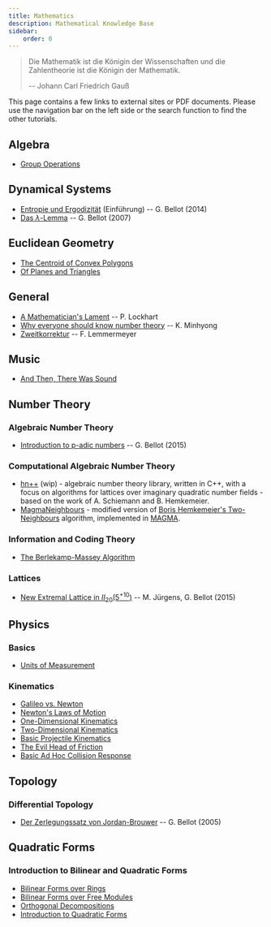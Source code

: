 ```yaml
---
title: Mathematics
description: Mathematical Knowledge Base
sidebar:
    order: 0
---
```


> Die Mathematik ist die Königin der Wissenschaften und die Zahlentheorie ist die Königin der Mathematik.
> 
> -- Johann Carl Friedrich Gauß

This page contains a few links to external sites or PDF documents. Please use the navigation bar on the left side or the search function to find the other tutorials.

## Algebra
* [Group Operations](../algebra/groupoperations)

## Dynamical Systems
* [Entropie und Ergodizität](https://filedn.eu/ltgnTcOBnsYpGSo6BiuFrPL/Documents/Mathematics/gb-seminarDynSysErgo.pdf) (Einführung) -- G. Bellot (2014)
* [Das $\lambda$-Lemma](https://filedn.eu/ltgnTcOBnsYpGSo6BiuFrPL/Documents/Mathematics/gb-seminarDynSystems.pdf) -- G. Bellot (2007)

## Euclidean Geometry
* [The Centroid of Convex Polygons](../geometry/euclidean/polygoncentroid)
* [Of Planes and Triangles](../geometry/euclidean/planestriangles)

## General
* [A Mathematician's Lament](https://maa.org/sites/default/files/pdf/devlin/LockhartsLament.pdf) -- P. Lockhart
* [Why everyone should know number theory](https://arxiv.org/abs/math/0210327) -- K. Minhyong
* [Zweitkorrektur](http://www.rzuser.uni-heidelberg.de/~hb3/) -- F. Lemmermeyer

## Music
* [And Then, There Was Sound](../music/basics)

## Number Theory
### Algebraic Number Theory
* [Introduction to p-adic numbers](https://filedn.eu/ltgnTcOBnsYpGSo6BiuFrPL/Documents/Mathematics/gb-padic.pdf) -- G. Bellot (2015)

### Computational Algebraic Number Theory
* [hn++](https://codeberg.org/Symplectos/TwoNeighbours) (wip) - algebraic number theory library,
  written in C++, with a focus on algorithms for lattices over imaginary quadratic number fields - based on the work of
  A. Schiemann and B. Hemkemeier.
* [MagmaNeighbours](https://codeberg.org/Symplectos/MagmaNeighbours) -
  modified version of [Boris Hemkemeier's Two-Neighbours](http://arxiv.org/abs/math/0411134) algorithm,
  implemented in [MAGMA](http://magma.maths.usyd.edu.au/magma/).
  
### Information and Coding Theory
* [The Berlekamp-Massey Algorithm](../information-coding-theory/berlekamp)

### Lattices
* [New Extremal Lattice in $II_{20}(5^{+10})$](../number-theory/lattices/newextremal20) -- M. Jürgens, G. Bellot (2015)

## Physics
### Basics
* [Units of Measurement](../physics/basics/units)
  
### Kinematics
* [Galileo vs. Newton](../physics/kinematics/galileonewton)
* [Newton's Laws of Motion](../physics/kinematics/newtonslawsofmotion)
* [One-Dimensional Kinematics](../physics/kinematics/onedimkin)
* [Two-Dimensional Kinematics](../physics/kinematics/twodimkin)
* [Basic Projectile Kinematics](../physics/kinematics/basicprojectilekinematics)
* [The Evil Head of Friction](../physics/kinematics/friction)
* [Basic Ad Hoc Collision Response](../physics/kinematics/adhoccollisionresponse)

## Topology
### Differential Topology
* [Der Zerlegungssatz von Jordan-Brouwer](https://filedn.eu/ltgnTcOBnsYpGSo6BiuFrPL/Documents/Mathematics/gb-jordanBrouwer.pdf) -- G. Bellot (2005)

## Quadratic Forms
### Introduction to Bilinear and Quadratic Forms
* [Bilinear Forms over Rings](../number-theory/quadratic-forms/bfrings)
* [Bilinear Forms over Free Modules](../number-theory/quadratic-forms/bfmodules)
* [Orthogonal Decompositions](../number-theory/quadratic-forms/bforthdecomp)
* [Introduction to Quadratic Forms](../number-theory/quadratic-forms/qfintro)